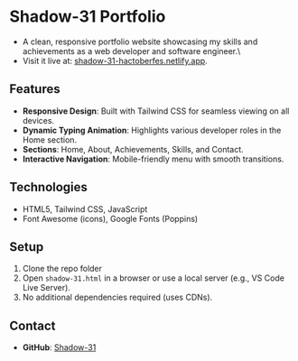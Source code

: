 # Shadow-31 Portfolio

- A clean, responsive portfolio website showcasing my skills and achievements as a web developer and software engineer.\
- Visit it live at:  [shadow-31-hactoberfes.netlify.app](https://shadow-31-hactoberfes.netlify.app/).

## Features

- **Responsive Design**: Built with Tailwind CSS for seamless viewing on all devices.
- **Dynamic Typing Animation**: Highlights various developer roles in the Home section.
- **Sections**: Home, About, Achievements, Skills, and Contact.
- **Interactive Navigation**: Mobile-friendly menu with smooth transitions.

## Technologies

- HTML5, Tailwind CSS, JavaScript
- Font Awesome (icons), Google Fonts (Poppins)

## Setup

1. Clone the repo folder
2. Open `shadow-31.html` in a browser or use a local server (e.g., VS Code Live Server).
3. No additional dependencies required (uses CDNs).

## Contact

- **GitHub**: [Shadow-31](https://github.com/Shadow-31)


